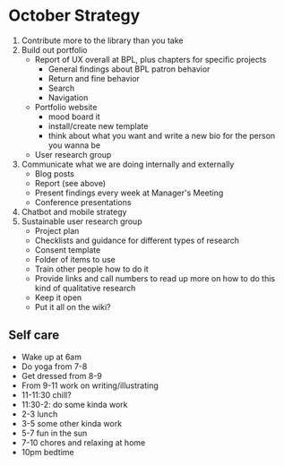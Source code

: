 # October Strategy

1. Contribute more to the library than you take
2. Build out portfolio 
	- Report of UX overall at BPL, plus chapters for specific projects
		- General findings about BPL patron behavior
		- Return and fine behavior
		- Search
		- Navigation
	- Portfolio website
		- mood board it
		- install/create new template
		- think about what you want and write a new bio for the person you wanna be 
	- User research group
3. Communicate what we are doing internally and externally
	- Blog posts
	- Report (see above)
	- Present findings every week at Manager's Meeting
	- Conference presentations
4. Chatbot and mobile strategy
5. Sustainable user research group
	- Project plan
	- Checklists and guidance for different types of research
	- Consent template
	- Folder of items to use
	- Train other people how to do it
	- Provide links and call numbers to read up more on how to do this kind of qualitative research
	- Keep it open
	- Put it all on the wiki?

## Self care
- Wake up at 6am
- Do yoga from 7-8
- Get dressed from 8-9
- From 9-11 work on writing/illustrating
- 11-11:30 chill?
- 11:30-2: do some kinda work
- 2-3 lunch
- 3-5 some other kinda work
- 5-7 fun in the sun
- 7-10 chores and relaxing at home 
- 10pm bedtime

